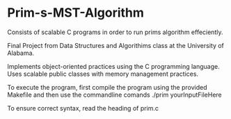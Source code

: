 # Prim-s-MST-Algorithm
Consists of scalable C programs in order to run prims algorithm effeciently.

Final Project from Data Structures and Algorithims class at the University of Alabama.

Implements object-oriented practices using the C programming language. Uses scalable public classes with memory management practices.

To execute the program, first compile the program using the provided Makefile and then use the commandline comands ./prim yourInputFileHere

To ensure correct syntax, read the heading of prim.c
